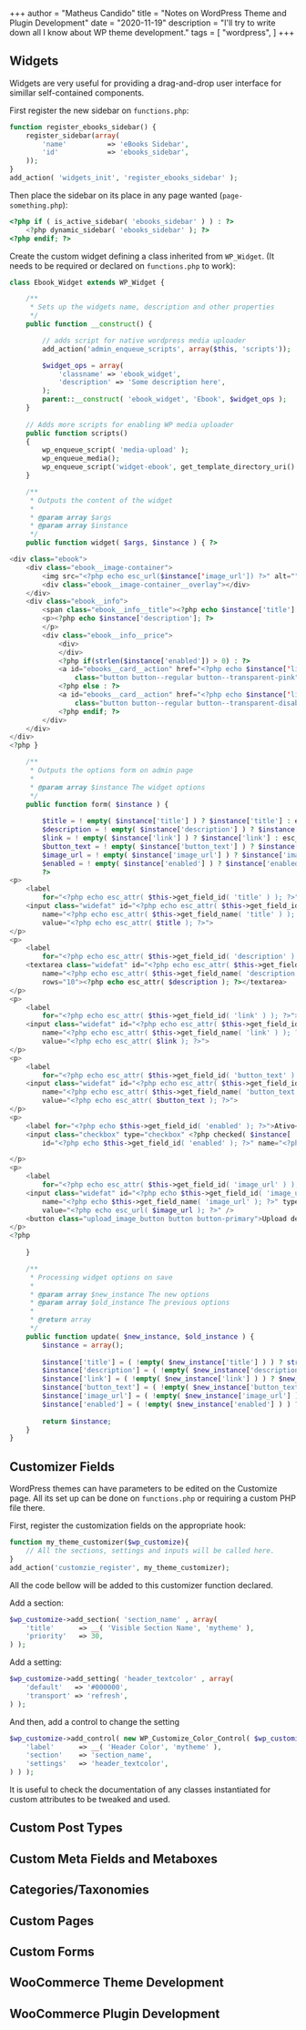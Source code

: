 +++
author = "Matheus Candido"
title = "Notes on WordPress Theme and Plugin Development"
date = "2020-11-19"
description = "I'll try to write down all I know about WP theme development."
tags = [
    "wordpress",
]
+++

## Widgets

Widgets are very useful for providing a drag-and-drop user interface for simillar self-contained components. 

First register the new sidebar on `functions.php`:
```php
function register_ebooks_sidebar() {
	register_sidebar(array(
		'name'          => 'eBooks Sidebar',
		'id'            => 'ebooks_sidebar',
	));
}
add_action( 'widgets_init', 'register_ebooks_sidebar' );
```

Then place the sidebar on its place in any page wanted (`page-something.php`):
```php
<?php if ( is_active_sidebar( 'ebooks_sidebar' ) ) : ?>
    <?php dynamic_sidebar( 'ebooks_sidebar' ); ?>
<?php endif; ?>
```

Create the custom widget defining a class inherited from `WP_Widget`. (It needs to be required or declared on `functions.php` to work):
```php
class Ebook_Widget extends WP_Widget {

	/**
	 * Sets up the widgets name, description and other properties
	 */
	public function __construct() {

        // adds script for native wordpress media uploader
        add_action('admin_enqueue_scripts', array($this, 'scripts'));

		$widget_ops = array( 
			'classname' => 'ebook_widget',
			'description' => 'Some description here',
		);
		parent::__construct( 'ebook_widget', 'Ebook', $widget_ops );
    }
    
    // Adds more scripts for enabling WP media uploader
    public function scripts()
    {
        wp_enqueue_script( 'media-upload' );
        wp_enqueue_media();
        wp_enqueue_script('widget-ebook', get_template_directory_uri() . '/js/ebook-widget.js', array('jquery'));
    }

	/**
	 * Outputs the content of the widget
	 *
	 * @param array $args
	 * @param array $instance
	 */
    public function widget( $args, $instance ) { ?>

<div class="ebook">
    <div class="ebook__image-container">
        <img src="<?php echo esc_url($instance['image_url']) ?>" alt="">
        <div class="ebook__image-container__overlay"></div>
    </div>
    <div class="ebook__info">
        <span class="ebook__info__title"><?php echo $instance['title'] ?></span>
        <p><?php echo $instance['description']; ?>
        </p>
        <div class="ebook__info__price">
            <div>
            </div>
            <?php if(strlen($instance['enabled']) > 0) : ?>
            <a id="ebooks__card__action" href="<?php echo $instance['link'] ?>"
                class="button button--regular button--transparent-pink"><?php echo $instance['button_text'] ?></a>
            <?php else : ?>
            <a id="ebooks__card__action" href="<?php echo $instance['link'] ?>"
                class="button button--regular button--transparent-disabled"><?php echo $instance['button_text'] ?></a>
            <?php endif; ?>
        </div>
    </div>
</div>
<?php }

	/**
	 * Outputs the options form on admin page
	 *
	 * @param array $instance The widget options
	 */
	public function form( $instance ) {
 
        $title = ! empty( $instance['title'] ) ? $instance['title'] : esc_html__( '', 'text_domain' );
        $description = ! empty( $instance['description'] ) ? $instance['description'] : esc_html__( '', 'text_domain' );
        $link = ! empty( $instance['link'] ) ? $instance['link'] : esc_html__( '', 'text_domain' );
        $button_text = ! empty( $instance['button_text'] ) ? $instance['button_text'] : esc_html__( '', 'text_domain' );
        $image_url = ! empty( $instance['image_url'] ) ? $instance['image_url'] : esc_html__( '', 'text_domain' );
        $enabled = ! empty( $instance['enabled'] ) ? $instance['enabled'] : esc_html__( '', 'text_domain' );
        ?>
<p>
    <label
        for="<?php echo esc_attr( $this->get_field_id( 'title' ) ); ?>"><?php echo esc_html__( 'Título:', 'text_domain' ); ?></label>
    <input class="widefat" id="<?php echo esc_attr( $this->get_field_id( 'title' ) ); ?>"
        name="<?php echo esc_attr( $this->get_field_name( 'title' ) ); ?>" type="text"
        value="<?php echo esc_attr( $title ); ?>">
</p>
<p>
    <label
        for="<?php echo esc_attr( $this->get_field_id( 'description' ) ); ?>"><?php echo esc_html__( 'Descrição:', 'text_domain' ); ?></label>
    <textarea class="widefat" id="<?php echo esc_attr( $this->get_field_id( 'description' ) ); ?>"
        name="<?php echo esc_attr( $this->get_field_name( 'description' ) ); ?>" type="text" cols="30"
        rows="10"><?php echo esc_attr( $description ); ?></textarea>
</p>
<p>
    <label
        for="<?php echo esc_attr( $this->get_field_id( 'link' ) ); ?>"><?php echo esc_html__( 'Link do Botão:', 'text_domain' ); ?></label>
    <input class="widefat" id="<?php echo esc_attr( $this->get_field_id( 'link' ) ); ?>"
        name="<?php echo esc_attr( $this->get_field_name( 'link' ) ); ?>" type="text"
        value="<?php echo esc_attr( $link ); ?>">
</p>
<p>
    <label
        for="<?php echo esc_attr( $this->get_field_id( 'button_text' ) ); ?>"><?php echo esc_html__( 'Texto do Botão:', 'text_domain' ); ?></label>
    <input class="widefat" id="<?php echo esc_attr( $this->get_field_id( 'button_text' ) ); ?>"
        name="<?php echo esc_attr( $this->get_field_name( 'button_text' ) ); ?>" type="text"
        value="<?php echo esc_attr( $button_text ); ?>">
</p>
<p>
    <label for="<?php echo $this->get_field_id( 'enabled' ); ?>">Ativo</label>
    <input class="checkbox" type="checkbox" <?php checked( $instance[ 'enabled' ], 'on' ); ?>
        id="<?php echo $this->get_field_id( 'enabled' ); ?>" name="<?php echo $this->get_field_name( 'enabled' ); ?>" />

</p>
<p>
    <label
        for="<?php echo esc_attr( $this->get_field_id( 'image_url' ) ); ?>"><?php echo esc_html__( 'Imagem:', 'text_domain' ); ?></label>
    <input class="widefat" id="<?php echo $this->get_field_id( 'image_url' ); ?>"
        name="<?php echo $this->get_field_name( 'image_url' ); ?>" type="text"
        value="<?php echo esc_url( $image_url ); ?>" />
    <button class="upload_image_button button button-primary">Upload de Imagem</button>
</p>
<?php
 
    }

	/**
	 * Processing widget options on save
	 *
	 * @param array $new_instance The new options
	 * @param array $old_instance The previous options
	 *
	 * @return array
	 */
	public function update( $new_instance, $old_instance ) {
		$instance = array();
 
        $instance['title'] = ( !empty( $new_instance['title'] ) ) ? strip_tags( $new_instance['title'] ) : '';
        $instance['description'] = ( !empty( $new_instance['description'] ) ) ? $new_instance['description'] : '';
        $instance['link'] = ( !empty( $new_instance['link'] ) ) ? $new_instance['link'] : '';
        $instance['button_text'] = ( !empty( $new_instance['button_text'] ) ) ? $new_instance['button_text'] : '';
        $instance['image_url'] = ( !empty( $new_instance['image_url'] ) ) ? $new_instance['image_url'] : '';
        $instance['enabled'] = ( !empty( $new_instance['enabled'] ) ) ? $new_instance['enabled'] : '';
 
        return $instance;
	}
}

```

## Customizer Fields

WordPress themes can have parameters to be edited on the Customize page. All its set up can be done on `functions.php` or requiring a custom PHP file there.

First, register the customization fields on the appropriate hook:
```php
function my_theme_customizer($wp_customize){
    // All the sections, settings and inputs will be called here.
}
add_action('customzie_register', my_theme_customizer);
```

All the code bellow will be added to this customizer function declared.

Add a section:
```php
$wp_customize->add_section( 'section_name' , array(
    'title'      => __( 'Visible Section Name', 'mytheme' ),
    'priority'   => 30,
) );
```

Add a setting:
```php
$wp_customize->add_setting( 'header_textcolor' , array(
    'default'   => '#000000',
    'transport' => 'refresh',
) );
```

And then, add a control to change the setting
```php
$wp_customize->add_control( new WP_Customize_Color_Control( $wp_customize, 'header_textcolor', array(
	'label'      => __( 'Header Color', 'mytheme' ),
	'section'    => 'section_name',
	'settings'   => 'header_textcolor',
) ) );
```
It is useful to check the documentation of any classes instantiated for custom attributes to be tweaked and used.

## Custom Post Types

## Custom Meta Fields and Metaboxes

## Categories/Taxonomies

## Custom Pages

## Custom Forms

## WooCommerce Theme Development

## WooCommerce Plugin Development